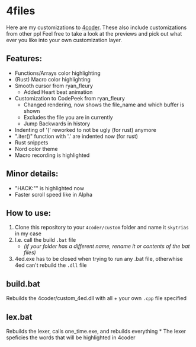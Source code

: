 # 4files
Here are my customizations to [4coder](http://4coder.net/). These also include customizations from other ppl
Feel free to take a look at the previews and pick out what ever you like into your own customization layer.

## Features: 
* Functions/Arrays color highlighting
* (Rust) Macro color highlighting
* Smooth cursor from ryan_fleury
  * Added Heart beat animation
* Customization to CodePeek from ryan_fleury
  * Changed rendering, now shows the file_name and which buffer is shown
  * Excludes the file you are in currently
  * Jump Backwards in history
* Indenting of '(' reworked to not be ugly (for rust) anymore 
* ".iter()" function with '.' are indented now (for rust)
* Rust snippets
* Nord color theme
* Macro recording is highlighted

## Minor details:
* "HACK:"" is highlighted now
* Faster scroll speed like in Alpha

## How to use:
1. Clone this repository to your `4coder/custom` folder and name it `skytrias` in my case
2. I.e. call the build `.bat` file 
    * *(if your folder has a different name, rename it or contents of the bat files)*
3. 4ed.exe has to be closed when trying to run any .bat file, otherwhise 4ed can't rebuild the `.dll` file 

## build.bat
Rebuilds the 4coder/custom_4ed.dll with all + your own `.cpp` file specified

## lex.bat
Rebuilds the lexer, calls one_time.exe, and rebuilds everything
    * The lexer speficies the words that will be highlighted in 4coder
